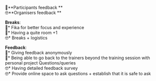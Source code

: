 🐼**Participants feedback ** <br>
🤓**Organisers feedback **

**Breaks**: <br />
🐼* Fika for better focus and experience <br />
🐼* Having a quite room +1 <br />
🤓* Breaks + logistics <br />

**Feedback**: <br />
🐼* Giving feedback anonymously <br />
🐼* Being able to go back to the trainers beyond the training session with personal project Questions/queries <br />
🤓* Having detailed feedback survey <br />
🤓* Provide online space to ask questions + establish that it is safe to ask <br />
